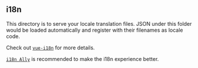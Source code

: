 ## i18n

This directory is to serve your locale translation files. JSON under this folder would be loaded automatically and register with their filenames as locale code.

Check out [`vue-i18n`](https://github.com/intlify/vue-i18n-next) for more details.

[`i18n Ally`](https://github.com/lokalise/i18n-ally) is recommended to make the i18n experience better.
